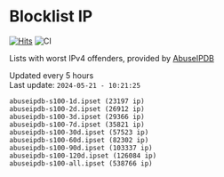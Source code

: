 # Blocklist IP

[![Hits](https://hits.seeyoufarm.com/api/count/incr/badge.svg?url=https%3A%2F%2Fgithub.com%2Fborestad%2Fblocklist-ip%2F&count_bg=%2379C83D&title_bg=%23555555&icon=&icon_color=%23E7E7E7&title=hits&edge_flat=false)](https://hits.seeyoufarm.com)  ![CI](https://img.shields.io/github/workflow/status/borestad/blocklist-ip/CI?style=flat-square)

Lists with worst IPv4 offenders, provided by [AbuseIPDB](https://www.abuseipdb.com/)

<!-- FOOTER-PLACEHOLDER -->
Updated every 5 hours<br>
Last update: `2024-05-21 - 10:21:25`
```
abuseipdb-s100-1d.ipset (23197 ip)
abuseipdb-s100-2d.ipset (26912 ip)
abuseipdb-s100-3d.ipset (29366 ip)
abuseipdb-s100-7d.ipset (35821 ip)
abuseipdb-s100-30d.ipset (57523 ip)
abuseipdb-s100-60d.ipset (82302 ip)
abuseipdb-s100-90d.ipset (103337 ip)
abuseipdb-s100-120d.ipset (126084 ip)
abuseipdb-s100-all.ipset (538766 ip)
```

